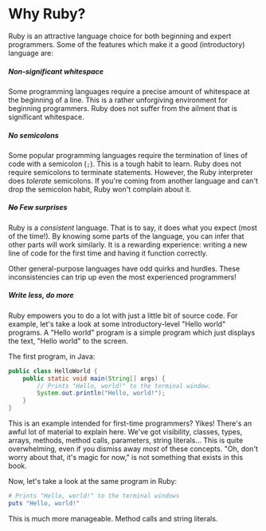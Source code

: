 # Why Ruby?

Ruby is an attractive language choice for both beginning and expert programmers. Some of the features which make it a good (introductory) language are:

##### Non-significant whitespace

Some programming languages require a precise amount of whitespace at the beginning of a line. This is a rather unforgiving environment for beginning programmers. Ruby does not suffer from the ailment that is significant whitespace.

##### No semicolons

Some popular programming languages require the termination of lines of code with a semicolon (`;`). This is a tough habit to learn. Ruby does not require semicolons to terminate statements. However, the Ruby interpreter does _tolerate_ semicolons. If you're coming from another language and can't drop the semicolon habit, Ruby won't complain about it.

##### ~~No~~ Few surprises

Ruby is a _consistent_ language. That is to say, it does what you expect (most of the time!). By knowing some parts of the language, you can infer that other parts will work similarly. It is a rewarding experience: writing a new line of code for the first time and having it function correctly.

Other general-purpose languages have odd quirks and hurdles. These inconsistencies can trip up even the most experienced programmers!

##### Write less, do more

Ruby empowers you to do a lot with just a little bit of source code. For example, let's take a look at some introductory-level "Hello world" programs. A "Hello world" program is a simple program which just displays the text, "Hello world" to the screen.

The first program, in Java:

```java
public class HelloWorld {
    public static void main(String[] args) {
        // Prints "Hello, world!" to the terminal window.
        System.out.println("Hello, world!");
    }
}
```

This is an example intended for first-time programmers? Yikes! There's an awful lot of material to explain here. We've got visibility, classes, types, arrays, methods, method calls, parameters, string literals... This is quite overwhelming, even if you dismiss away *most* of these concepts.  "Oh, don't worry about that, it's magic for now," is not something that exists in this book.

Now, let's take a look at the same program in Ruby:

```ruby
# Prints "Hello, world!" to the terminal windows
puts "Hello, world!"
```

This is much more manageable. Method calls and string literals.
